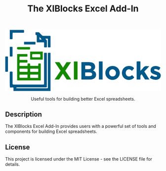 <h1 align="center">The XlBlocks Excel Add-In</h1> 
<br>
<p align="center">
  <a href="https://excel-blocks.net/">
    <img alt="XlBlocks logo" title="XlBlocks" src="https://github.com/charliebone/xlblocks/blob/main/src/xlBlocks.AddIn/Resources/xlblocks_logo.png?raw=true" width="650">
  </a>
</p>

<p align="center">
   Useful tools for building better Excel spreadsheets.
</p>


## Description

The XlBlocks Excel Add-In provides users with a powerful set of tools and components for building Excel spreadsheets. 


## License

This project is licensed under the MIT License - see the LICENSE file for details.
